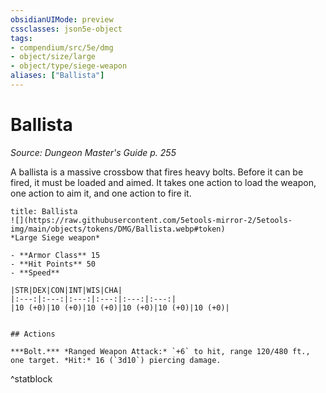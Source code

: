```yaml
---
obsidianUIMode: preview
cssclasses: json5e-object
tags:
- compendium/src/5e/dmg
- object/size/large
- object/type/siege-weapon
aliases: ["Ballista"]
---
```

# Ballista
*Source: Dungeon Master's Guide p. 255*  

A ballista is a massive crossbow that fires heavy bolts. Before it can be fired, it must be loaded and aimed. It takes one action to load the weapon, one action to aim it, and one action to fire it.

```ad-statblock
title: Ballista
![](https://raw.githubusercontent.com/5etools-mirror-2/5etools-img/main/objects/tokens/DMG/Ballista.webp#token)
*Large Siege weapon*

- **Armor Class** 15
- **Hit Points** 50
- **Speed** 

|STR|DEX|CON|INT|WIS|CHA|
|:---:|:---:|:---:|:---:|:---:|:---:|
|10 (+0)|10 (+0)|10 (+0)|10 (+0)|10 (+0)|10 (+0)|


## Actions

***Bolt.*** *Ranged Weapon Attack:* `+6` to hit, range 120/480 ft., one target. *Hit:* 16 (`3d10`) piercing damage.
```
^statblock